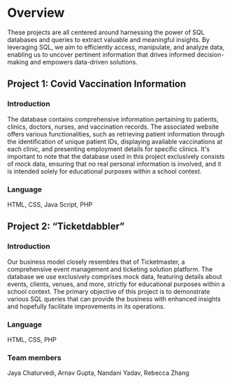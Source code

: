 # Overview
These projects are all centered around harnessing the power of SQL databases and queries to extract valuable and meaningful insights. By leveraging SQL, we aim to efficiently access, manipulate, and analyze data, enabling us to uncover pertinent information that drives informed decision-making and empowers data-driven solutions.

## Project 1: Covid Vaccination Information
### Introduction
The database contains comprehensive information pertaining to patients, clinics, doctors, nurses, and vaccination records. The associated website offers various functionalities, such as retrieving patient information through the identification of unique patient IDs, displaying available vaccinations at each clinic, and presenting employment details for specific clinics. It's important to note that the database used in this project exclusively consists of mock data, ensuring that no real personal information is involved, and it is intended solely for educational purposes within a school context.
### Language
HTML, CSS, Java Script, PHP

## Project 2: “Ticketdabbler”
### Introduction
Our business model closely resembles that of Ticketmaster, a comprehensive event management and ticketing solution platform. The database we use exclusively comprises mock data, featuring details about events, clients, venues, and more, strictly for educational purposes within a school context. The primary objective of this project is to demonstrate various SQL queries that can provide the business with enhanced insights and hopefully facilitate improvements in its operations.
### Language
HTML, CSS, PHP
### Team members 
Jaya Chaturvedi, Arnav Gupta, Nandani Yadav, Rebecca Zhang



